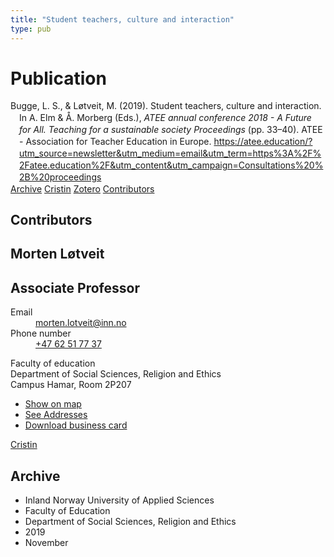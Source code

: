 ```yaml
---
title: "Student teachers, culture and interaction"
type: pub
---
```

<h1>Publication</h1>
<article id="csl-bib-container-87FKJ5KI" class="csl-bib-container">
  <div class="csl-bib-body" style="line-height: 1.35; padding-left: 1em; text-indent:-1em;">
  <div class="csl-entry">Bugge, L. S., &amp; L&#xF8;tveit, M. (2019). Student teachers, culture and interaction. In A. Elm &amp; &#xC5;. Morberg (Eds.), <i>ATEE annual conference 2018 - A Future for All. Teaching for a sustainable society Proceedings</i> (pp. 33&#x2013;40). ATEE - Association for Teacher Education in Europe. <a href="https://atee.education/?utm_source=newsletter&amp;utm_medium=email&amp;utm_term=https%3A%2F%2Fatee.education%2F&amp;utm_content&amp;utm_campaign=Consultations%20%2B%20proceedings">https://atee.education/?utm_source=newsletter&amp;utm_medium=email&amp;utm_term=https%3A%2F%2Fatee.education%2F&amp;utm_content&amp;utm_campaign=Consultations%20%2B%20proceedings</a></div>
</div>
  <div class="csl-bib-buttons">
    <a href="#taxonomy-article-87FKJ5KI" class="csl-bib-button">Archive</a>
    <a href="https://app.cristin.no/results/show.jsf?id=1753714" alt="Cristin URL" class="csl-bib-button">Cristin</a>
    <a href="http://zotero.org/groups/5022929/items/87FKJ5KI" alt="Zotero URL" class="csl-bib-button">Zotero</a>
    <a href="#contributors-article-87FKJ5KI" class="csl-bib-button">Contributors</a>
  </div>
  <div id="csl-bib-meta-container-87FKJ5KI"></div>
</article>
<div id="csl-bib-meta-87FKJ5KI" class="csl-bib-meta">
  <article id="contributors-article-87FKJ5KI" class="contributors-article">
    <h1>Contributors</h1>
    <div class="personas">
<div class="vrtx-hinn-person-card">
<div class="photo">
<i class="lar la-user-circle missing-person"></i>
</div>
<div class="info">
<hgroup><h1>Morten Løtveit</h1>
<h2>Associate Professor</h2>
</hgroup><dl>
<dt>Email</dt>
<dd>
<a href="mailto:morten.lotveit@inn.no">morten.lotveit@inn.no</a>
</dd>
<dt>Phone number</dt>
<dd><a href="tel:+4762517737">
+47 62 51 77 37
</a></dd>
</dl>
<p>
Faculty of education<br>
Department of Social Sciences, Religion and Ethics<br>
Campus Hamar,
Room 2P207
</p>
<ul class="vrtx-hinn-links">
<li><a href="https://www.google.com/maps?q=60.796004,11.072099">Show on map</a></li>
<li><a href="https://www.inn.no/english/find-an-employee/morten-lotveit.html#vrtx-hinn-addresses">See Addresses</a></li>
<li><a href="https://www.inn.no/english/find-an-employee/morten-lotveit.html?vrtx=vcf">Download business card</a></li>
</ul>
</div>
</div>
<a href="https://app.cristin.no/persons/show.jsf?id=328236" alt="Cristin URL" class="personas-cristin">Cristin</a>
</div>
  </article>
  <article id="taxonomy-article-87FKJ5KI" class="taxonomy-article">
    <h1>Archive</h1>
    <ul>
      <li>Inland Norway University of Applied Sciences</li>
      <li>Faculty of Education</li>
      <li>Department of Social Sciences, Religion and Ethics</li>
      <li>2019</li>
      <li>November</li>
    </ul>
  </article>
</div>
